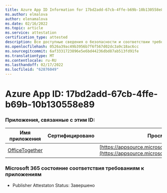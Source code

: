 ```yaml
---
title: Azure App ID Information for 17bd2add-67cb-4ffe-b69b-10b130558e89
ms.author: elmalova
author: elenamalova
ms.date: 02/16/2022
ms.topic: article
ms.service: attestation
certification_type: attested
description: Все доступные сведения о безопасности и соответствии требованиям для 17bd2add-67cb-4ffe-b69b-10b130558e89.
ms.openlocfilehash: 0526a39ac49b3956b7f6f567d02dc3a9c18ac6cc
ms.sourcegitcommit: 6af3331723896e5e6bd44236dbd87ab513fd91fe
ms.translationtype: MT
ms.contentlocale: ru-RU
ms.lasthandoff: 02/17/2022
ms.locfileid: "62876049"
---
```

# <a name="azure-app-id-17bd2add-67cb-4ffe-b69b-10b130558e89"></a>Azure App ID: 17bd2add-67cb-4ffe-b69b-10b130558e89


### <a name="apps-associated-with-this-id"></a>Приложения, связанные с этим ID:
| **Имя приложения** | **Сертифицировано** | **Просмотр в AppSource** |
|--------------|---------------|-----------------------|
| [OfficeTogether](https://docs.microsoft.com/microsoft-365-app-certification/forward/WA200003767) |  | [https://appsource.microsoft.com/product/office/WA200003767](https://appsource.microsoft.com/product/office/WA200003767) |

### <a name="microsoft-365-app-compliance-status"></a>Microsoft 365 состояние соответствия требованиям к приложениям
- Publisher Attestaton Status: Завершено
